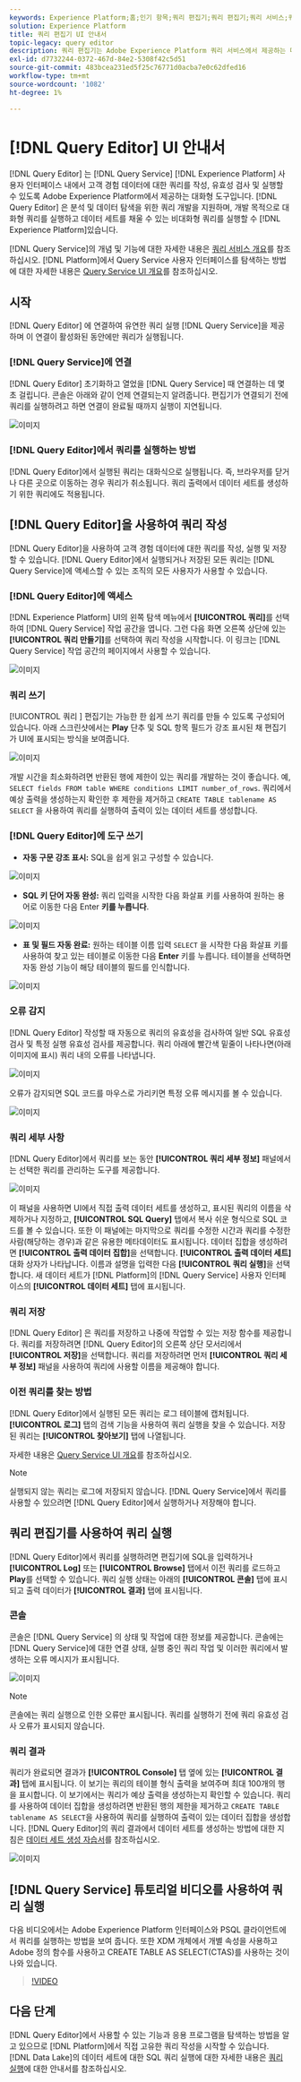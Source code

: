 ```yaml
---
keywords: Experience Platform;홈;인기 항목;쿼리 편집기;쿼리 편집기;쿼리 서비스;쿼리 서비스;
solution: Experience Platform
title: 쿼리 편집기 UI 안내서
topic-legacy: query editor
description: 쿼리 편집기는 Adobe Experience Platform 쿼리 서비스에서 제공하는 대화형 도구로서 Experience Platform 사용자 인터페이스 내에서 고객 경험 데이터에 대한 쿼리를 작성, 유효성 검사 및 실행할 수 있습니다. 쿼리 편집기는 분석 및 데이터 탐색을 위한 쿼리 개발을 지원하며, Experience Platform에서 데이터 세트를 채우기 위해 비대화형 쿼리는 물론 개발 목적으로 대화형 쿼리를 실행할 수 있도록 해줍니다.
exl-id: d7732244-0372-467d-84e2-5308f42c5d51
source-git-commit: 483bcea231ed5f25c76771d0acba7e0c62dfed16
workflow-type: tm+mt
source-wordcount: '1082'
ht-degree: 1%

---
```


# [!DNL Query Editor] UI 안내서

[!DNL Query Editor] 는  [!DNL Query Service]  [!DNL Experience Platform] 사용자 인터페이스 내에서 고객 경험 데이터에 대한 쿼리를 작성, 유효성 검사 및 실행할 수 있도록 Adobe Experience Platform에서 제공하는 대화형 도구입니다. [!DNL Query Editor] 은 분석 및 데이터 탐색을 위한 쿼리 개발을 지원하며, 개발 목적으로 대화형 쿼리를 실행하고 데이터 세트를 채울 수 있는 비대화형 쿼리를 실행할 수  [!DNL Experience Platform]있습니다.

[!DNL Query Service]의 개념 및 기능에 대한 자세한 내용은 [쿼리 서비스 개요](../home.md)를 참조하십시오. [!DNL Platform]에서 Query Service 사용자 인터페이스를 탐색하는 방법에 대한 자세한 내용은 [Query Service UI 개요](./overview.md)를 참조하십시오.

## 시작

[!DNL Query Editor] 에 연결하여 유연한 쿼리 실행 [!DNL Query Service]을 제공하며 이 연결이 활성화된 동안에만 쿼리가 실행됩니다.

### [!DNL Query Service]에 연결

[!DNL Query Editor] 초기화하고 열었을  [!DNL Query Service] 때 연결하는 데 몇 초 걸립니다. 콘솔은 아래와 같이 언제 연결되는지 알려줍니다. 편집기가 연결되기 전에 쿼리를 실행하려고 하면 연결이 완료될 때까지 실행이 지연됩니다.

![이미지](../images/ui/query-editor/connect.png)

### [!DNL Query Editor]에서 쿼리를 실행하는 방법

[!DNL Query Editor]에서 실행된 쿼리는 대화식으로 실행됩니다. 즉, 브라우저를 닫거나 다른 곳으로 이동하는 경우 쿼리가 취소됩니다. 쿼리 출력에서 데이터 세트를 생성하기 위한 쿼리에도 적용됩니다.

## [!DNL Query Editor]을 사용하여 쿼리 작성

[!DNL Query Editor]을 사용하여 고객 경험 데이터에 대한 쿼리를 작성, 실행 및 저장할 수 있습니다. [!DNL Query Editor]에서 실행되거나 저장된 모든 쿼리는 [!DNL Query Service]에 액세스할 수 있는 조직의 모든 사용자가 사용할 수 있습니다.

### [!DNL Query Editor]에 액세스 

[!DNL Experience Platform] UI의 왼쪽 탐색 메뉴에서 **[!UICONTROL 쿼리]**&#x200B;를 선택하여 [!DNL Query Service] 작업 공간을 엽니다. 그런 다음 화면 오른쪽 상단에 있는 **[!UICONTROL 쿼리 만들기]**&#x200B;를 선택하여 쿼리 작성을 시작합니다. 이 링크는 [!DNL Query Service] 작업 공간의 페이지에서 사용할 수 있습니다.

![이미지](../images/ui/query-editor/create-query.png)

### 쿼리 쓰기

[!UICONTROL 쿼리 ] 편집기는 가능한 한 쉽게 쓰기 쿼리를 만들 수 있도록 구성되어 있습니다. 아래 스크린샷에서는 **Play** 단추 및 SQL 항목 필드가 강조 표시된 채 편집기가 UI에 표시되는 방식을 보여줍니다.

![이미지](../images/ui/query-editor/editor.png)

개발 시간을 최소화하려면 반환된 행에 제한이 있는 쿼리를 개발하는 것이 좋습니다. 예, `SELECT fields FROM table WHERE conditions LIMIT number_of_rows`. 쿼리에서 예상 출력을 생성하는지 확인한 후 제한을 제거하고 `CREATE TABLE tablename AS SELECT` 을 사용하여 쿼리를 실행하여 출력이 있는 데이터 세트를 생성합니다.

### [!DNL Query Editor]에 도구 쓰기

- **자동 구문 강조 표시:** SQL을 쉽게 읽고 구성할 수 있습니다.

![이미지](../images/ui/query-editor/syntax-highlight.png)

- **SQL 키 단어 자동 완성:** 쿼리 입력을 시작한 다음 화살표 키를 사용하여 원하는 용어로 이동한 다음 Enter  **키를 누릅니다**.

![이미지](../images/ui/query-editor/syntax-auto.png)

- **표 및 필드 자동 완료:** 원하는 테이블 이름 입력 `SELECT` 을 시작한 다음 화살표 키를 사용하여 찾고 있는 테이블로 이동한 다음  **Enter** 키를 누릅니다. 테이블을 선택하면 자동 완성 기능이 해당 테이블의 필드를 인식합니다.

![이미지](../images/ui/query-editor/tables-auto.png)

### 오류 감지

[!DNL Query Editor] 작성할 때 자동으로 쿼리의 유효성을 검사하여 일반 SQL 유효성 검사 및 특정 실행 유효성 검사를 제공합니다. 쿼리 아래에 빨간색 밑줄이 나타나면(아래 이미지에 표시) 쿼리 내의 오류를 나타냅니다.

![이미지](../images/ui/query-editor/syntax-error-highlight.png)

오류가 감지되면 SQL 코드를 마우스로 가리키면 특정 오류 메시지를 볼 수 있습니다.

![이미지](../images/ui/query-editor/linting-error.png)

### 쿼리 세부 사항

[!DNL Query Editor]에서 쿼리를 보는 동안 **[!UICONTROL 쿼리 세부 정보]** 패널에서는 선택한 쿼리를 관리하는 도구를 제공합니다.

![이미지](../images/ui/query-editor/query-details.png)

이 패널을 사용하면 UI에서 직접 출력 데이터 세트를 생성하고, 표시된 쿼리의 이름을 삭제하거나 지정하고, **[!UICONTROL SQL Query]** 탭에서 복사 쉬운 형식으로 SQL 코드를 볼 수 있습니다. 또한 이 패널에는 마지막으로 쿼리를 수정한 시간과 쿼리를 수정한 사람(해당하는 경우)과 같은 유용한 메타데이터도 표시됩니다. 데이터 집합을 생성하려면 **[!UICONTROL 출력 데이터 집합]**&#x200B;을 선택합니다. **[!UICONTROL 출력 데이터 세트]** 대화 상자가 나타납니다. 이름과 설명을 입력한 다음 **[!UICONTROL 쿼리 실행]**&#x200B;을 선택합니다. 새 데이터 세트가 [!DNL Platform]의 [!DNL Query Service] 사용자 인터페이스의 **[!UICONTROL 데이터 세트]** 탭에 표시됩니다.

### 쿼리 저장

[!DNL Query Editor] 은 쿼리를 저장하고 나중에 작업할 수 있는 저장 함수를 제공합니다. 쿼리를 저장하려면 [!DNL Query Editor]의 오른쪽 상단 모서리에서 **[!UICONTROL 저장]**&#x200B;을 선택합니다. 쿼리를 저장하려면 먼저 **[!UICONTROL 쿼리 세부 정보]** 패널을 사용하여 쿼리에 사용할 이름을 제공해야 합니다.

### 이전 쿼리를 찾는 방법

[!DNL Query Editor]에서 실행된 모든 쿼리는 로그 테이블에 캡처됩니다. **[!UICONTROL 로그]** 탭의 검색 기능을 사용하여 쿼리 실행을 찾을 수 있습니다. 저장된 쿼리는 **[!UICONTROL 찾아보기]** 탭에 나열됩니다.

자세한 내용은 [Query Service UI 개요](./overview.md)를 참조하십시오.

>[!NOTE]
>
>실행되지 않는 쿼리는 로그에 저장되지 않습니다. [!DNL Query Service]에서 쿼리를 사용할 수 있으려면 [!DNL Query Editor]에서 실행하거나 저장해야 합니다.

## 쿼리 편집기를 사용하여 쿼리 실행

[!DNL Query Editor]에서 쿼리를 실행하려면 편집기에 SQL을 입력하거나 **[!UICONTROL Log]** 또는 **[!UICONTROL Browse]** 탭에서 이전 쿼리를 로드하고 **Play**&#x200B;를 선택할 수 있습니다. 쿼리 실행 상태는 아래의 **[!UICONTROL 콘솔]** 탭에 표시되고 출력 데이터가 **[!UICONTROL 결과]** 탭에 표시됩니다.

### 콘솔

콘솔은 [!DNL Query Service] 의 상태 및 작업에 대한 정보를 제공합니다. 콘솔에는 [!DNL Query Service]에 대한 연결 상태, 실행 중인 쿼리 작업 및 이러한 쿼리에서 발생하는 오류 메시지가 표시됩니다.

![이미지](../images/ui/query-editor/console.png)

>[!NOTE]
>
>콘솔에는 쿼리 실행으로 인한 오류만 표시됩니다. 쿼리를 실행하기 전에 쿼리 유효성 검사 오류가 표시되지 않습니다.

### 쿼리 결과

쿼리가 완료되면 결과가 **[!UICONTROL Console]** 탭 옆에 있는 **[!UICONTROL 결과]** 탭에 표시됩니다. 이 보기는 쿼리의 테이블 형식 출력을 보여주며 최대 100개의 행을 표시합니다. 이 보기에서는 쿼리가 예상 출력을 생성하는지 확인할 수 있습니다. 쿼리를 사용하여 데이터 집합을 생성하려면 반환된 행의 제한을 제거하고 `CREATE TABLE tablename AS SELECT`을 사용하여 쿼리를 실행하여 출력이 있는 데이터 집합을 생성합니다. [!DNL Query Editor]의 쿼리 결과에서 데이터 세트를 생성하는 방법에 대한 지침은 [데이터 세트 생성 자습서](./create-datasets.md)를 참조하십시오.

![이미지](../images/ui/query-editor/query-results.png)

## [!DNL Query Service] 튜토리얼 비디오를 사용하여 쿼리 실행

다음 비디오에서는 Adobe Experience Platform 인터페이스와 PSQL 클라이언트에서 쿼리를 실행하는 방법을 보여 줍니다. 또한 XDM 개체에서 개별 속성을 사용하고 Adobe 정의 함수를 사용하고 CREATE TABLE AS SELECT(CTAS)를 사용하는 것이 나와 있습니다.

>[!VIDEO](https://video.tv.adobe.com/v/29796?quality=12&learn=on)

## 다음 단계

[!DNL Query Editor]에서 사용할 수 있는 기능과 응용 프로그램을 탐색하는 방법을 알고 있으므로 [!DNL Platform]에서 직접 고유한 쿼리 작성을 시작할 수 있습니다. [!DNL Data Lake]의 데이터 세트에 대한 SQL 쿼리 실행에 대한 자세한 내용은 [쿼리 실행](../best-practices/writing-queries.md)에 대한 안내서를 참조하십시오.
